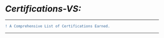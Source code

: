 # _Certifications-VS:_
_________________________________________________________________________________________________________________________________

```diff
! A Comprehensive List of Certifications Earned.
```
----------------------------------
